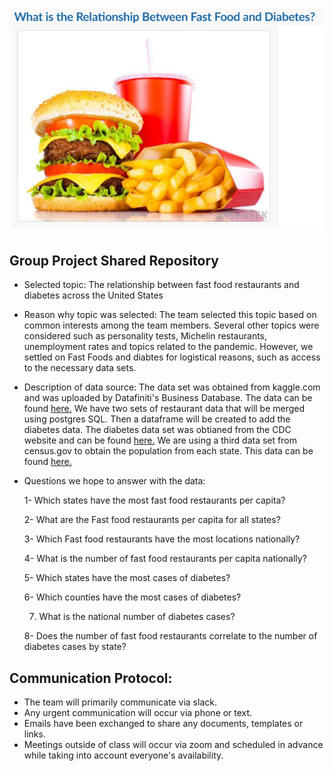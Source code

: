 # ![Image](https://github.com/fletchrk/Fast_Food_Project/blob/main/Resources/Image.png)

## Group Project Shared Repository

- Selected topic: The relationship between fast food restaurants and diabetes across the United States

- Reason why topic was selected: The team selected this topic based on common interests among the team members. Several other topics were considered such as personality tests, Michelin restaurants, unemployment rates and topics related to the pandemic. However, we settled on Fast Foods and diabtes for logistical reasons, such as access to the necessary data sets. 

- Description of data source: The data set was obtained from kaggle.com and was uploaded by Datafiniti's Business Database. The data can be found [here.](https://www.kaggle.com/datafiniti/fast-food-restaurants) We have two sets of restaurant data that will be merged using postgres SQL. Then a dataframe will be created to add the diabetes data. The diabetes data set was obtianed from the CDC website and can be found [here.](https://gis.cdc.gov/grasp/diabetes/DiabetesAtlas.html#) We are using a third data set from census.gov to obtain the population from each state. This data can be found [here.](https://www.census.gov/acs/www/data/data-tables-and-tools/data-profiles/2017/)

- Questions we hope to answer with the data:
 
  1- Which states have the most fast food restaurants per capita?
  
  2- What are the Fast food restaurants per capita for all states?
  
  3- Which Fast food restaurants have the most locations nationally?
  
  4- What is the number of fast food restaurants per capita nationally?
  
  5- Which states have the most cases of diabetes?
  
  6- Which counties have the most cases of diabetes?
  
  7. What is the national number of diabetes cases?
  
  8- Does the number of fast food restaurants correlate to the number of diabetes cases by state?


## Communication Protocol:
- The team will primarily communicate via slack.
- Any urgent communication will occur via phone or text.
- Emails have been exchanged to share any documents, templates or links.
- Meetings outside of class will occur via zoom and scheduled in advance while taking into account everyone's availability.
